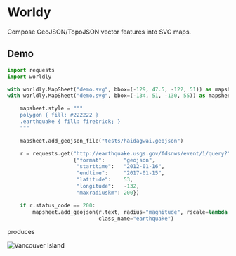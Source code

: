 # Worldy

Compose GeoJSON/TopoJSON vector features into SVG maps.

## Demo

```python
import requests
import worldly

with worldly.MapSheet("demo.svg", bbox=(-129, 47.5, -122, 51)) as mapsheet:
with worldly.MapSheet("demo.svg", bbox=(-134, 51, -130, 55)) as mapsheet:

    mapsheet.style = """
    polygon { fill: #222222 }
    .earthquake { fill: firebrick; }
    """

    mapsheet.add_geojson_file("tests/haidagwai.geojson")

    r = requests.get("http://earthquake.usgs.gov/fdsnws/event/1/query?",
                     {"format":      "geojson",
                      "starttime":   "2012-01-16",
                      "endtime":     "2017-01-15",
                      "latitude":    53,
                      "longitude":   -132,
                      "maxradiuskm": 200})

    if r.status_code == 200:
        mapsheet.add_geojson(r.text, radius="magnitude", rscale=lambda a: 0.1*a*a,
                             class_name="earthquake")
```
produces

![Vancouver Island](https://cdn.rawgit.com/njwilson23/worldly/master/doc/demo.svg)

